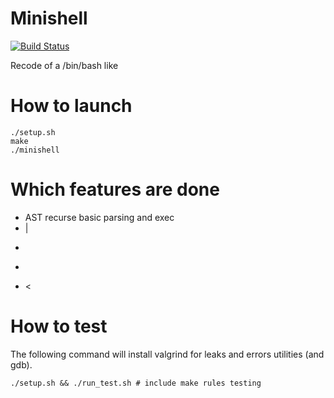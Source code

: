# Minishell


[![Build Status](https://travis-ci.org/JulienBalestra/21sh.svg?branch=master)](https://travis-ci.org/JulienBalestra/21sh)


Recode of a /bin/bash like

# How to launch


	./setup.sh
	make
	./minishell


# Which features are done

* AST recurse basic parsing and exec
* |
* >
* >>
* <

# How to test

The following command will install valgrind for leaks and errors utilities (and gdb).

	./setup.sh && ./run_test.sh # include make rules testing